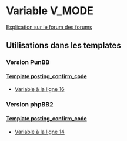# Variable V_MODE
[Explication sur le forum des forums](http://forum.forumactif.com/t294113-listing-des-variables#V_MODE)

## Utilisations dans les templates

### Version PunBB

#### [Template posting_confirm_code](punbb/posting_confirm_code.md)
* [Variable à la ligne 16](../punbb/posting_confirm_code.tpl#L16)

### Version phpBB2

#### [Template posting_confirm_code](subsilver/posting_confirm_code.md)
* [Variable à la ligne 14](../subsilver/posting_confirm_code.tpl#L14)
